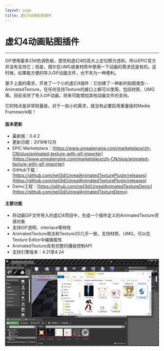 ```yaml
---
layout: page
title: 虚幻4动画贴图插件
---
```


# 虚幻4动画贴图插件
---

GIF使用最多256色调色板，感觉和虚幻4的高大上定位颇为违和，所以EPIC官方并没有支持它；但是，偶尔在UMG或者材质中使用一下动画的需求还是有的。这时候，如果能方便的导入GIF动画文件，也不失为一种便利。

基于上面的需求，开发了一个小的虚幻4插件：它创建了一种新的贴图类型--AnimatedTexture，在任何支持Texture的接口上都可以使用，包括材质、UMG等。目前支持了导入GIF动画，将来可能增加其他动画文件的支持。

它的特点是非常轻量级，对于一些小的需求，就没有必要启用重量级的Media Framework啦！

#### 版本更新

* 最新版：0.4.2
* 更新日期：2019年12月
* EPIC Marketplace：[https://www.unrealengine.com/marketplace/zh-CN/slug/animated-texture-with-gif-importer](https://www.unrealengine.com/marketplace/zh-CN/slug/animated-texture-with-gif-importer)
* GitHub下载：[https://github.com/neil3d/UnrealAnimatedTexturePlugin/releases](https://github.com/neil3d/UnrealAnimatedTexturePlugin/releases)
* Demo工程：[https://github.com/neil3d/UnrealAnimatedTextureDemo](https://github.com/neil3d/UnrealAnimatedTextureDemo)

#### 主要功能

* 将动画GIF文件导入的虚幻4项目中，生成一个插件定义的AnimatedTexture资源对象
* 支持GIF透明、interlace等特性
* AnimatedTexture用法和Texture2D几乎一致，支持材质、UMG，可以在Texture Editor中编辑属性
* AnimatedTexture具有完整的播放控制API
* 支持引擎版本：4.21至4.24

![anim texture demo](/assets/img/unreal/plugins/demo-anim-texture.gif)  
